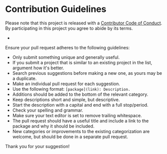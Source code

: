 # Contribution Guidelines

Please note that this project is released with a [Contributor Code of Conduct](code-of-conduct.md). By participating in this project you agree to abide by its terms.

-

Ensure your pull request adheres to the following guidelines:

- Only submit something unique and generally useful.
- If you submit a project that is similar to an existing project in the list, argument how it's better.
- Search previous suggestions before making a new one, as yours may be a duplicate.
- Make an individual pull request for each suggestion.
- Use the following format: `[package](link): Description.`
- Additions should be added to the bottom of the relevant category.
- Keep descriptions short and simple, but descriptive.
- Start the description with a capital and end with a full stop/period.
- Check your spelling and grammar.
- Make sure your text editor is set to remove trailing whitespace.
- The pull request should have a useful title and include a link to the package and why it should be included.
- New categories or improvements to the existing categorization are welcome, but should be done in a separate pull request.

Thank you for your suggestion!
